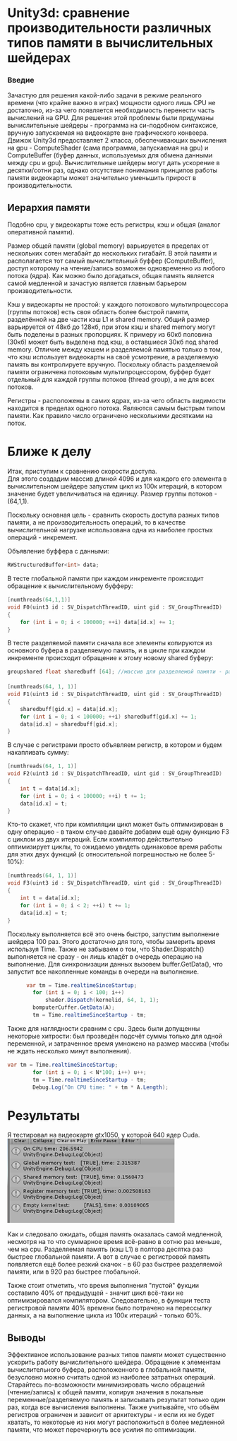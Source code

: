 # Unity3d: сравнение производительности различных типов памяти в вычислительных шейдерах
### Введие
Зачастую для решения какой-либо задачи в режиме реального времени (что крайне важно в играх) мощности одного лишь CPU не достаточно, из-за чего появляется необходимость перенести часть вычислений на GPU. Для решения этой проблемы были придуманы вычислительные шейдеры - программа на си-подобном синтаксисе, вручную запускаемая на видеокарте вне графического конвеера. Движок Unity3d предоставляет 2 класса, обеспечивающих вычисления на gpu - ComputeShader (сама программа, запускаемая на gpu) и ComputeBuffer (буфер данных, используемых для обмена данными между cpu и gpu). Вычислительные шейдеры могут дать ускорение в десятки/сотни раз, однако отсутствие понимания принципов работы памяти видеокарты может значительно уменьшить прирост в производительности. 

## Иерархия памяти 
Подобно cpu, у видеокарты тоже есть регистры, кэш и общая (аналог оперативной памяти).

Размер общей памяти (global memory) варьируется в пределах от нескольких сотен мегабайт до нескольких гигабайт. В этой памяти и располагается тот самый вычислительный буффер (ComputeBuffer), доступ которому на чтение/запись возможен одновременно из любого потока (ядра). Как можно было догадаться, общая память является самой медленной и зачастую является главным барьером производительности.

Кэш у видеокарты не простой: у каждого потокового мультипроцессора (группы потоков) есть своя область более быстрой памяти, разделённой на две части кэш L1 и shared memory. Общий размер варьируется от 48кб до 128кб, при этом кэш и shared memory могут быть поделены в разных пропорциях. К примеру из 60кб половина (30кб) может быть выделена под кэш, а оставшиеся 30кб под shared memory. Отличие между кэшем и разделяемой памятью только в том, что кэш использует видеокарты на своё усмотрение, а разделяемую память вы контролируете вручную. 
Поскольку область разделяемой памяти ограничена потоковым мультипроцессором, буффер будет отдельный для каждой группы потоков (thread group), а не для всех потоков.  

Регистры - расположены в самих ядрах, из-за чего область видимости находится в пределах одного потока. Являются самым быстрым типом памяти. Как правило число ограничено несколькими десятками на поток.

# Ближе к делу
Итак, приступим к сравнению скорости доступа.  
Для этого создадим массив длиной 4096 и для каждого его элемента в вычислительном шейдере запустим цикл из 100к итераций, в котором значение будет увеличиваться на единицу. Размер группы потоков - (64,1,1).   

Поскольку основная цель - сравнить скорость доступа разных типов памяти, а не производительность операций, то в качестве вычислительной нагрузке использована одна из наиболее простых операций - инкремент. 

Объявление буффера с данными:  
```c
RWStructuredBuffer<int> data;
```


В тесте глобальной памяти при каждом инкременте происходит обращение к вычислительному буфферу:   
```c
[numthreads(64,1,1)]
void F0(uint3 id : SV_DispatchThreadID, uint gid : SV_GroupThreadID)
{
	for (int i = 0; i < 100000; ++i) data[id.x] += 1;
}
```


В тесте разделяемой памяти сначала все элементы копируются из основного буфера в разделяемую память, и в цикле при каждом инкременте происходит обращение к этому новому shared буферу:      
```c
groupshared float sharedbuff [64]; //массив для разделяемой памяти - размер соответствует размеру группы потоков

[numthreads(64, 1, 1)]
void F1(uint3 id : SV_DispatchThreadID, uint gid : SV_GroupThreadID)
{
	sharedbuff[gid.x] = data[id.x];
	for (int i = 0; i < 100000; ++i) sharedbuff[gid.x] += 1;
	data[id.x] = sharedbuff[gid.x];
}

```


В случае с регистрами просто объявляем регистр, в котором и будем накапливать сумму:
```c
[numthreads(64, 1, 1)]
void F2(uint3 id : SV_DispatchThreadID, uint gid : SV_GroupThreadID)
{
	int t = data[id.x];
	for (int i = 0; i < 100000; ++i) t += 1; 
	data[id.x] = t;
}
```
Кто-то скажет, что при компиляции цикл может быть оптимизирован в одну операцию - в таком случае давайте добавим ещё одну функцию F3 с циклом из двух итераций. Если компилятор действительно оптимизирует циклы, то ожидаемо увидеть одинаковое время работы для этих двух функций (c относительной погрешностью не более 5-10%):
```c
[numthreads(64, 1, 1)]
void F3(uint3 id : SV_DispatchThreadID, uint gid : SV_GroupThreadID)
{
	int t = data[id.x];
	for (int i = 0; i < 2; ++i) t += 1;
	data[id.x] = t;
}
```

  
  
Поскольку выполняется всё это очень быстро, запустим выполнение шейдера 100 раз. Этого достаточно для того, чтобы замерить время используя Time. Также не забываем о том, что Shader.Dispatch() выполняется не сразу - он лишь кладёт в очередь операцию на выполнение. Для синхронизации данных вызовем buffer.GetData(), что запустит все накопленные команды в очереди на выполнение.   
```c#
      var tm = Time.realtimeSinceStartup;
        for (int i = 0; i < 100; i++)
            shader.Dispatch(kernelid, 64, 1, 1);
        bomputerCuffer.GetData(A);
        tm = Time.realtimeSinceStartup - tm;
```
  
Также для наглядности сравним с cpu. Здесь были допущенны некоторые хитрости: был прозведён подсчёт суммы только для одной переменной, и затраченное время умножено на размер массива (чтобы не ждать несколько минут выполнения). 
```c#
var tm = Time.realtimeSinceStartup;
        for (int i = 0; i < N*100; i++) u++;
        tm = Time.realtimeSinceStartup - tm;
        Debug.Log("On CPU time: " + tm * A.Length);
```


# Результаты
Я тестировал на видеокарте gtx1050, у которой 640 ядер Cuda.  
![Time result](/TimeTest.png)


Как и следовало ожидать, общая память оказалась самой медленной, несмотря на то что суммарное время всё-равно в сотню раз меньше, чем на cpu. Разделяемая память (кэш L1) в полтора десятка раз быстрее глобальной памяти. А вот в случае с регистровой память появляется ещё более резкий скачок - в 60 раз быстрее разделяемой памяти, или в 920 раз быстрее глобальной.  

Также стоит отметить, что время выполнения "пустой" фукции составило 40% от предыдущей - значит цикл всё-таки не оптимизировался компилятором. Следовательно, в функции теста регистровой памяти 40% времени было потрачено на перессылку данных, а на выполнение цикла из 100к итераций - только 60%.  


## Выводы
Эффективное использование разных типов памяти может существенно ускорить работу вычислительного шейдера. Обращение к элементам вычислительного буфера, расположенного в глобальной памяти, безусловно можно считать одной из наиболее затратных операций. Старайтесь по-возможности минимизировать число обращений (чтение/запись) к общей памяти, копируя значения в локальные переменные/разделяемую память и записывать результат только один раз, когда все вычисления выполнены. Также учитывайте, что объём регистров ограничен и зависит от архитектуры - и если их не будет хватать, то некоторые из них могут расположиться в более медленной памяти, что может перечеркнуть все усилия по оптимизации. 
 


